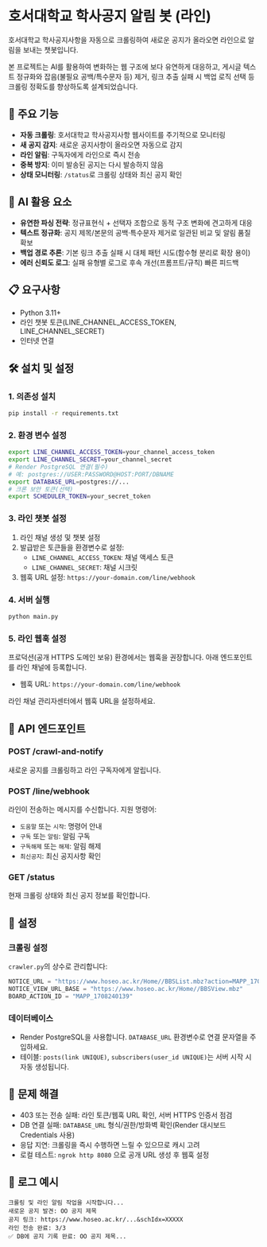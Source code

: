 # 호서대학교 학사공지 알림 봇 (라인)

호서대학교 학사공지사항을 자동으로 크롤링하여 새로운 공지가 올라오면 라인으로 알림을 보내는 챗봇입니다.

본 프로젝트는 AI를 활용하여 변화하는 웹 구조에 보다 유연하게 대응하고, 게시글 텍스트 정규화와 잡음(불필요 공백/특수문자 등) 제거, 링크 추출 실패 시 백업 로직 선택 등 크롤링 정확도를 향상하도록 설계되었습니다.

## 🚀 주요 기능

- **자동 크롤링**: 호서대학교 학사공지사항 웹사이트를 주기적으로 모니터링
- **새 공지 감지**: 새로운 공지사항이 올라오면 자동으로 감지
- **라인 알림**: 구독자에게 라인으로 즉시 전송
- **중복 방지**: 이미 발송된 공지는 다시 발송하지 않음
- **상태 모니터링**: `/status`로 크롤링 상태와 최신 공지 확인

## 🤖 AI 활용 요소

- **유연한 파싱 전략**: 정규표현식 + 선택자 조합으로 동적 구조 변화에 견고하게 대응
- **텍스트 정규화**: 공지 제목/본문의 공백·특수문자 제거로 일관된 비교 및 알림 품질 확보
- **백업 경로 추론**: 기본 링크 추출 실패 시 대체 패턴 시도(함수형 분리로 확장 용이)
- **에러 신뢰도 로그**: 실패 유형별 로그로 후속 개선(프롬프트/규칙) 빠른 피드백

## 📋 요구사항

- Python 3.11+
- 라인 챗봇 토큰(LINE_CHANNEL_ACCESS_TOKEN, LINE_CHANNEL_SECRET)
- 인터넷 연결

## 🛠️ 설치 및 설정

### 1. 의존성 설치
```bash
pip install -r requirements.txt
```

### 2. 환경 변수 설정
```bash
export LINE_CHANNEL_ACCESS_TOKEN=your_channel_access_token
export LINE_CHANNEL_SECRET=your_channel_secret
# Render PostgreSQL 연결(필수)
# 예: postgres://USER:PASSWORD@HOST:PORT/DBNAME
export DATABASE_URL=postgres://... 
# 크론 보안 토큰(선택)
export SCHEDULER_TOKEN=your_secret_token
```

### 3. 라인 챗봇 설정
1) 라인 채널 생성 및 챗봇 설정
2) 발급받은 토큰들을 환경변수로 설정:
   - `LINE_CHANNEL_ACCESS_TOKEN`: 채널 액세스 토큰
   - `LINE_CHANNEL_SECRET`: 채널 시크릿
3) 웹훅 URL 설정: `https://your-domain.com/line/webhook`

### 4. 서버 실행
```bash
python main.py
```

### 5. 라인 웹훅 설정
프로덕션(공개 HTTPS 도메인 보유) 환경에서는 웹훅을 권장합니다. 아래 엔드포인트를 라인 채널에 등록합니다.
- 웹훅 URL: `https://your-domain.com/line/webhook`

라인 채널 관리자센터에서 웹훅 URL을 설정하세요.

## 📡 API 엔드포인트

### POST /crawl-and-notify
새로운 공지를 크롤링하고 라인 구독자에게 알립니다.

### POST /line/webhook
라인이 전송하는 메시지를 수신합니다. 지원 명령어:
- `도움말` 또는 `시작`: 명령어 안내
- `구독` 또는 `알림`: 알림 구독
- `구독해제` 또는 `해제`: 알림 해제
- `최신공지`: 최신 공지사항 확인

### GET /status
현재 크롤링 상태와 최신 공지 정보를 확인합니다.

## 🔧 설정

### 크롤링 설정
`crawler.py`의 상수로 관리합니다:
```python
NOTICE_URL = "https://www.hoseo.ac.kr/Home//BBSList.mbz?action=MAPP_1708240139&pageIndex=1"
NOTICE_VIEW_URL_BASE = "https://www.hoseo.ac.kr/Home//BBSView.mbz"
BOARD_ACTION_ID = "MAPP_1708240139"
```

### 데이터베이스
- Render PostgreSQL을 사용합니다. `DATABASE_URL` 환경변수로 연결 문자열을 주입하세요.
- 테이블: `posts(link UNIQUE)`, `subscribers(user_id UNIQUE)`는 서버 시작 시 자동 생성됩니다.

## 🐛 문제 해결
- 403 또는 전송 실패: 라인 토큰/웹훅 URL 확인, 서버 HTTPS 인증서 점검
- DB 연결 실패: `DATABASE_URL` 형식/권한/방화벽 확인(Render 대시보드 Credentials 사용)
- 응답 지연: 크롤링을 즉시 수행하면 느릴 수 있으므로 캐시 고려
- 로컬 테스트: `ngrok http 8080` 으로 공개 URL 생성 후 웹훅 설정

## 📝 로그 예시
```
크롤링 및 라인 알림 작업을 시작합니다...
새로운 공지 발견: OO 공지 제목
공지 링크: https://www.hoseo.ac.kr/...&schIdx=XXXXX
라인 전송 완료: 3/3
✅ DB에 공지 기록 완료: OO 공지 제목...
``` 